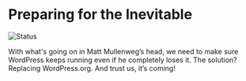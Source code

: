 # Preparing for the Inevitable

![Status](https://img.shields.io/badge/Status-In%20Progress-orange)

With what's going on in Matt Mullenweg’s head, we need to make sure WordPress keeps running even if he completely loses it. The solution? Replacing WordPress.org. And trust us, it’s coming!